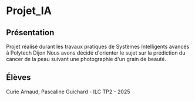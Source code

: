 # Projet_IA
## Présentation

Projet réalisé durant les travaux pratiques de Systèmes Intelligents avancés à Polytech Dijon
Nous avons décidé d'orienter le sujet sur la prédiction du cancer de la peau suivant une photographie d'un grain de beauté.

## Élèves
Curie Arnaud, Pascaline Guichard - ILC TP2 - 2025

